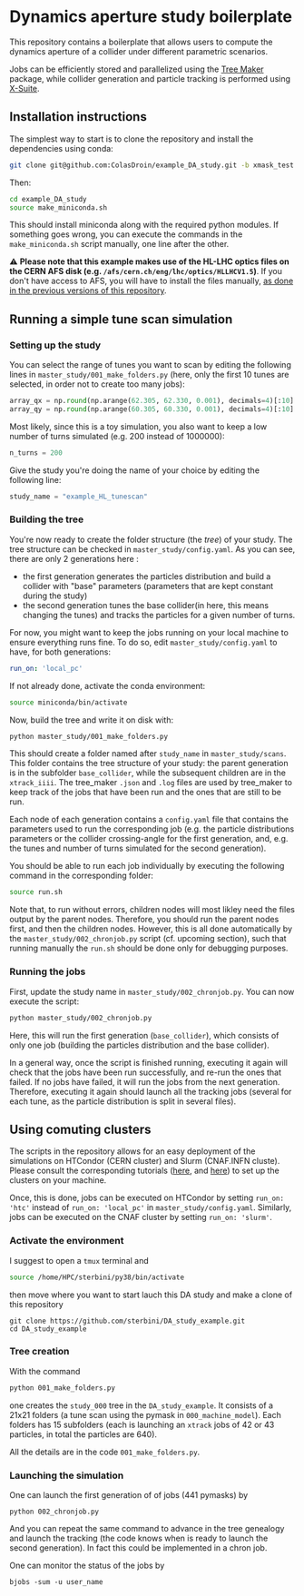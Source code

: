 # Dynamics aperture study boilerplate

This repository contains a boilerplate that allows users to compute the dynamics aperture of a collider
under different parametric scenarios. 

Jobs can be efficiently stored and parallelized using the
[Tree Maker](https://github.com/xsuite/tree_maker) package, while collider generation and particle tracking is performed using [X-Suite](https://github.com/xsuite/xsuite).

## Installation instructions

The simplest way to start is to clone the repository and install the dependencies using conda:

```bash
git clone git@github.com:ColasDroin/example_DA_study.git -b xmask_test
```

Then: 

```bash
cd example_DA_study
source make_miniconda.sh
```

This should install miniconda along with the required python modules. If something goes wrong, you can execute the commands in the ```make_miniconda.sh``` script manually, one line after the other.

:warning: **Please note that this example makes use of the HL-LHC optics files on the CERN AFS disk (e.g. ```/afs/cern.ch/eng/lhc/optics/HLLHCV1.5```)**. If you don't have access to AFS, you will have to install the files manually, [as done in the previous versions of this repository](https://github.com/xsuite/example_DA_study/blob/release/v0.1.1/make_miniconda.sh).

## Running a simple tune scan simulation

### Setting up the study

You can select the range of tunes you want to scan by editing the following lines in ```master_study/001_make_folders.py``` (here, only the first 10 tunes are selected, in order not to create too many jobs):

```python
array_qx = np.round(np.arange(62.305, 62.330, 0.001), decimals=4)[:10]
array_qy = np.round(np.arange(60.305, 60.330, 0.001), decimals=4)[:10]
```

Most likely, since this is a toy simulation, you also want to keep a low number of turns simulated (e.g. 200 instead of 1000000):
    
```python
n_turns = 200
```

Give the study you're doing the name of your choice by editing the following line:

```python
study_name = "example_HL_tunescan"
```

### Building the tree

You're now ready to create the folder structure (the _tree_) of your study. The tree structure can be checked in ```master_study/config.yaml```. As you can see, there are only 2 generations here :

- the first generation generates the particles distribution and build a collider with "base" parameters (parameters that are kept constant during the study)
- the second generation tunes the base collider(in here, this means changing the tunes) and tracks the particles for a given number of turns.

For now, you might want to keep the jobs running on your local machine to ensure everything runs fine. To do so, edit ```master_study/config.yaml``` to have, for both generations:

```yaml
run_on: 'local_pc'
```

If not already done, activate the conda environment:

```bash
source miniconda/bin/activate
```

Now, build the tree and write it on disk with:

```bash
python master_study/001_make_folders.py
```

This should create a folder named after ```study_name``` in ```master_study/scans```. This folder contains the tree structure of your study: the parent generation is in the subfolder ```base_collider```, while the subsequent children are in the ```xtrack_iiii```. The tree_maker ```.json``` and ```.log``` files are used by tree_maker to keep track of the jobs that have been run and the ones that are still to be run.

Each node of each generation contains a ```config.yaml``` file that contains the parameters used to run the corresponding job (e.g. the particle distributions parameters or the collider crossing-angle for the first generation, and, e.g. the tunes and number of turns simulated for the second generation).

You should be able to run each job individually by executing the following command in the corresponding folder:

```bash
source run.sh
```

Note that, to run without errors, children nodes will most likley need the files output by the parent nodes. Therefore, you should run the parent nodes first, and then the children nodes. However, this is all done automatically by the ```master_study/002_chronjob.py``` script (cf. upcoming section), such that running manually the ```run.sh``` should be done only for debugging purposes.

### Running the jobs

First, update the study name in ```master_study/002_chronjob.py```. You can now execute the script:

```bash
python master_study/002_chronjob.py
```

Here, this will run the first generation (```base_collider```), which consists of only one job (building the particles distribution and the base collider).

In a general way, once the script is finished running, executing it again will check that the jobs have been run successfully, and re-run the ones that failed. If no jobs have failed, it will run the jobs from the next generation. Therefore, executing it again should launch all the tracking jobs (several for each tune, as the particle distribution is split in several files).


## Using comuting clusters

The scripts in the repository allows for an easy deployment of the simulations on HTCondor (CERN cluster) and Slurm (CNAF.INFN cluste). Please consult the corresponding tutorials ([here](https://abpcomputing.web.cern.ch/guides/htcondor/), and [here](https://abpcomputing.web.cern.ch/computing_resources/hpc_cnaf/)) to set up the clusters on your machine.

Once, this is done, jobs can be executed on HTCondor by setting ```run_on: 'htc'``` instead of ```run_on: 'local_pc'``` in ```master_study/config.yaml```. Similarly, jobs can be executed on the CNAF cluster by setting ```run_on: 'slurm'```.

### Activate the environment
I suggest to open a `tmux` terminal and 

```bash
source /home/HPC/sterbini/py38/bin/activate
```
then move where you want to start lauch this DA study and make a clone of this repository

```
git clone https://github.com/sterbini/DA_study_example.git
cd DA_study_example
```

### Tree creation
With the command
```bash
python 001_make_folders.py
```
one creates the `study_000` tree in the `DA_study_example`.
It consists of a 21x21 folders (a tune scan using the pymask in `000_machine_model`).
Each folders has 15 subfolders (each is launching an `xtrack` jobs of 42 or 43 particles, in total the particles are 640).

All the details are in the code `001_make_folders.py`.

### Launching the simulation

One can launch the first generation of of jobs (441 pymasks) by 
```
python 002_chronjob.py
```
And you can repeat the same command to advance in the tree genealogy and launch the tracking (the code knows when is ready to launch the second generation).
In fact this could be implemented in a chron job.

One can monitor the status of the jobs by
```
bjobs -sum -u user_name 
```












